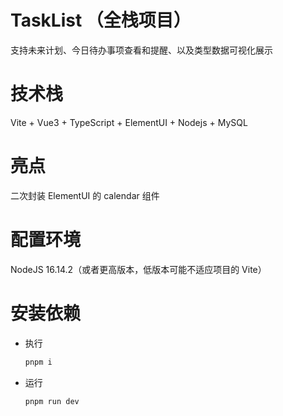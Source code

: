 # TaskList （全栈项目）
支持未来计划、今日待办事项查看和提醒、以及类型数据可视化展示
# 技术栈
Vite + Vue3 + TypeScript + ElementUI + Nodejs + MySQL

# 亮点

二次封装 ElementUI 的 calendar 组件

# 配置环境

NodeJS 16.14.2（或者更高版本，低版本可能不适应项目的 Vite）

# 安装依赖

- 执行

  ```js
  pnpm i
  ```

  

- 运行

  ```js
  pnpm run dev
  ```

  
